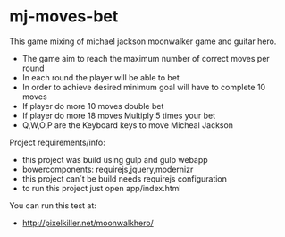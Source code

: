 # mj-moves-bet
This game mixing of michael jackson moonwalker game and guitar hero.

- The game aim to reach the maximum number of correct moves per round
- In each round the player will be able to bet
- In order to achieve desired minimum goal will have to complete 10 moves
- If player do more 10 moves double bet
- If player do more 18 moves Multiply 5 times your bet
- Q,W,O,P are the Keyboard keys to move Micheal Jackson

Project requirements/info:
- this project was build using gulp and gulp webapp
- bowercomponents: requirejs,jquery,modernizr
- this project can´t be build needs requirejs configuration
- to run this project just open app/index.html


You can run this test at:
- http://pixelkiller.net/moonwalkhero/
